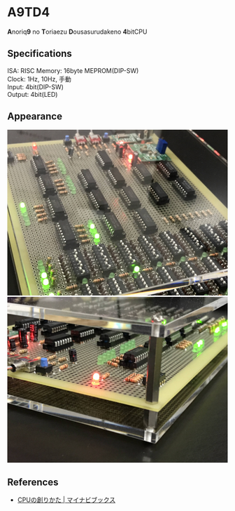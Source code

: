 # A9TD4

**A**noriq**9** no **T**oriaezu **D**ousasurudakeno **4**bitCPU

## Specifications

ISA: RISC
Memory: 16byte MEPROM(DIP-SW)  
Clock: 1Hz, 10Hz, 手動  
Input: 4bit(DIP-SW)  
Output: 4bit(LED)  

## Appearance

![image](https://github.com/anoriqq/anoriqq/blob/images/IMG_3515.jpg?raw=true)
![image](https://github.com/anoriqq/anoriqq/blob/images/IMG_3516.jpg?raw=true)

## References

- [CPUの創りかた | マイナビブックス](https://book.mynavi.jp/ec/products/detail/id=22065)

